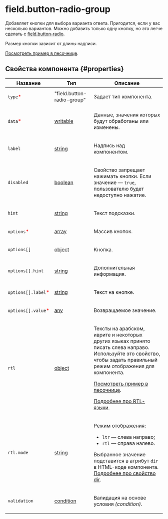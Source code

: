 # field.button-radio-group

Добавляет кнопки для выбора варианта ответа. Пригодится, если у вас несколько вариантов. Можно добавить только одну кнопку, но это легче сделать с [field.button-radio](field.button-radio.md).

Размер кнопки зависит от длины надписи.

[Посмотреть пример в песочнице](https://clck.ru/T6Ugh).

## Свойства компонента {#properties}

| Название                                            | Тип                                                                                    | Описание                                                                                                                                                                                                                                                                                                                                                  |
| --------------------------------------------------- | -------------------------------------------------------------------------------------- | --------------------------------------------------------------------------------------------------------------------------------------------------------------------------------------------------------------------------------------------------------------------------------------------------------------------------------------------------------- |
| `type`<span style="color: red">\*</span>            | "field.button-radio-group"                                                             | <p>Задает тип компонента.</p>                                                                                                                                                                                                                                                                                                                             |
| `data`<span style="color: red">\*</span>            | <a class="xref popup-link" href="../concepts/types.dita#types/writable">writable</a>   | <p>Данные, значения которых будут обработаны или изменены.</p>                                                                                                                                                                                                                                                                                            |
| `label`                                             | <a class="xref popup-link" href="../concepts/types.dita#types/string">string</a>       | <p>Надпись над компонентом.</p>                                                                                                                                                                                                                                                                                                                           |
| `disabled`                                          | <a class="xref popup-link" href="../concepts/types.dita#types/boolean">boolean</a>     | <p>Свойство запрещает нажимать кнопки. Если значение — `true`, пользователю будет недоступно нажатие.</p>                                                                                                                                                                                                                                                 |
| `hint`                                              | <a class="xref popup-link" href="../concepts/types.dita#types/string">string</a>       | <p>Текст подсказки.</p>                                                                                                                                                                                                                                                                                                                                   |
| `options`<span style="color: red">\*</span>         | <a class="xref popup-link" href="../concepts/types.dita#types/array">array</a>         | <p>Массив кнопок.</p>                                                                                                                                                                                                                                                                                                                                     |
| `options[]`                                         | <a class="xref popup-link" href="../concepts/types.dita#types/object">object</a>       | <p>Кнопка.</p>                                                                                                                                                                                                                                                                                                                                            |
| `options[].hint`                                    | <a class="xref popup-link" href="../concepts/types.dita#types/string">string</a>       | <p>Дополнительная информация.</p>                                                                                                                                                                                                                                                                                                                         |
| `options[].label`<span style="color: red">\*</span> | <a class="xref popup-link" href="../concepts/types.dita#types/string">string</a>       | <p>Текст на кнопке.</p>                                                                                                                                                                                                                                                                                                                                   |
| `options[].value`<span style="color: red">\*</span> | <a class="xref popup-link" href="../concepts/types.dita#types/any">any</a>             | <p>Возвращаемое значение.</p>                                                                                                                                                                                                                                                                                                                             |
| `rtl`                                               | <a class="xref popup-link" href="../concepts/types.dita#types/object">object</a>       | <p>Тексты на арабском, иврите и некоторых других языках принято писать слева направо. Используйте это свойство, чтобы задать правильный режим отображения для компонента.</p><p><a href="https://clck.ru/amHBJ">Посмотреть пример в песочнице</a>.</p><p><a href="https://www.w3.org/International/questions/qa-scripts">Подробнее про RTL-языки</a>.</p> |
| `rtl.mode`                                          | <a class="xref popup-link" href="../concepts/types.dita#types/string">string</a>       | <p>Режим отображения:</p><ul><li>`ltr` — слева направо;</li><li>`rtl` — справа налево.</li></ul><p>Выбранное значение подставится в атрибут `dir` в HTML-коде компонента. <a href="https://www.w3.org/International/questions/qa-html-dir">Подробнее про свойство dir</a>.</p>                                                                            |
| `validation`                                        | <a class="xref popup-link" href="../concepts/types.dita#types/condition">condition</a> | <p>Валидация на основе условия <em>(condition)</em>.</p>                                                                                                                                                                                                                                                                                                  |
